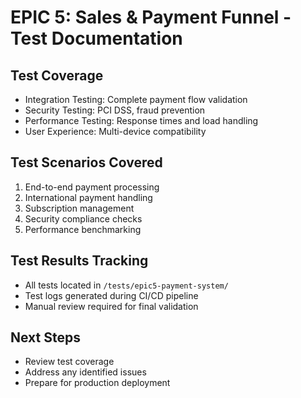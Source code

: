 # EPIC 5: Sales & Payment Funnel - Test Documentation

## Test Coverage
- Integration Testing: Complete payment flow validation
- Security Testing: PCI DSS, fraud prevention
- Performance Testing: Response times and load handling
- User Experience: Multi-device compatibility

## Test Scenarios Covered
1. End-to-end payment processing
2. International payment handling
3. Subscription management
4. Security compliance checks
5. Performance benchmarking

## Test Results Tracking
- All tests located in `/tests/epic5-payment-system/`
- Test logs generated during CI/CD pipeline
- Manual review required for final validation

## Next Steps
- Review test coverage
- Address any identified issues
- Prepare for production deployment

